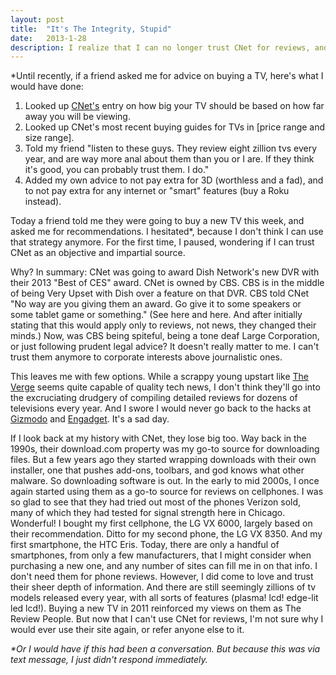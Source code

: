 ```yaml
---
layout: post
title:  "It's The Integrity, Stupid"
date:   2013-1-28
description: I realize that I can no longer trust CNet for reviews, and that this might be the beginning of the end for them.
---
```


*Until recently, if a friend asked me for advice on buying a TV, here's what I would have done:

1. Looked up [CNet's](http://www.cnet.com) entry on how big your TV should be based on how far away you will be viewing.
2. Looked up CNet's most recent buying guides for TVs in [price range and size range].
3. Told my friend "listen to these guys. They review eight zillion tvs every year, and are way more anal about them than you or I are. If they think it's good, you can probably trust them. I do."
4. Added my own advice to not pay extra for 3D (worthless and a fad), and to not pay extra for any internet or "smart" features (buy a Roku instead).

Today a friend told me they were going to buy a new TV this week, and asked me for recommendations. I hesitated*, because I don't think I can use that strategy anymore. For the first time, I paused, wondering if I can trust CNet as an objective and impartial source.

Why? In summary: CNet was going to award Dish Network's new DVR with their 2013 "Best of CES" award. CNet is owned by CBS. CBS is in the middle of being Very Upset with Dish over a feature on that DVR. CBS told CNet "No way are you giving them an award. Go give it to some speakers or some tablet game or something." (See here and here. And after initially stating that this would apply only to reviews, not news, they changed their minds.) Now, was CBS being spiteful, being a tone deaf Large Corporation, or just following prudent legal advice? It doesn't really matter to me. I can't trust them anymore to corporate interests above journalistic ones.

This leaves me with few options. While a scrappy young upstart like [The Verge](http://www.theverge.com) seems quite capable of quality tech news, I don't think they'll go into the excruciating drudgery of compiling detailed reviews for dozens of televisions every year. And I swore I would never go back to the hacks at [Gizmodo](http://www.gizmodo.com) and [Engadget](http://www.engadget.com). It's a sad day.

If I look back at my history with CNet, they lose big too. Way back in the 1990s, their download.com property was my go-to source for downloading files. But a few years ago they started wrapping downloads with their own installer, one that pushes add-ons, toolbars, and god knows what other malware. So downloading software is out. In the early to mid 2000s, I once again started using them as a go-to source for reviews on cellphones. I was so glad to see that they had tried out most of the phones Verizon sold, many of which they had tested for signal strength here in Chicago. Wonderful! I bought my first cellphone, the LG VX 6000, largely based on their recommendation. Ditto for my second phone, the LG VX 8350. And my first smartphone, the HTC Eris. Today, there are only a handful of smartphones, from only a few manufacturers, that I might consider when purchasing a new one, and any number of sites can fill me in on that info. I don't need them for phone reviews. However, I did come to love and trust their sheer depth of information. And there are still seemingly zillions of tv models released every year, with all sorts of features (plasma! lcd! edge-lit led lcd!). Buying a new TV in 2011 reinforced my views on them as The Review People. But now that I can't use CNet for reviews, I'm not sure why I would ever use their site again, or refer anyone else to it.  
   
 _*Or I would have if this had been a conversation. But because this was via text message, I just didn't respond immediately._